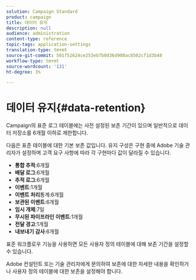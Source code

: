 ```yaml
---
solution: Campaign Standard
product: campaign
title: 데이터 유지
description: null
audience: administration
content-type: reference
topic-tags: application-settings
translation-type: tm+mt
source-git-commit: 501f52624ce253eb7b0d36d908ac8502cf1d3b48
workflow-type: tm+mt
source-wordcount: '131'
ht-degree: 3%

---
```



# 데이터 유지{#data-retention}

Campaign의 표준 로그 테이블에는 사전 설정된 보존 기간이 있으며 일반적으로 데이터 저장소를 6개월 이하로 제한합니다.

다음은 표준 테이블에 대한 기본 보존 값입니다. 유지 구성은 구현 중에 Adobe 기술 관리자가 설정하며 고객 요구 사항에 따라 각 구현마다 값이 달라질 수 있습니다.

* **통합 추적**:6개월
* **배달 로그**:6개월
* **추적 로그**:6개월
* **이벤트**:1개월
* **이벤트 처리**&#x200B;통계:6개월
* **보관된 이벤트**:6개월
* **임시 개체**:7일
* **무시된 파이프라인 이벤트**:1개월
* **전달 경고**:1개월
* **내보내기 감사**:6개월

표준 워크플로우 기능을 사용하면 모든 사용자 정의 테이블에 대해 보존 기간을 설정할 수 있습니다.

Adobe 컨설턴트 또는 기술 관리자에게 문의하여 보존에 대한 자세한 내용을 확인하거나 사용자 정의 테이블에 대한 보존을 설정해야 합니다.
